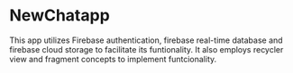 # NewChatapp
This app utilizes Firebase authentication, firebase real-time database and firebase cloud storage to facilitate its funtionality. 
It also employs recycler view and fragment concepts to implement funtcionality.

